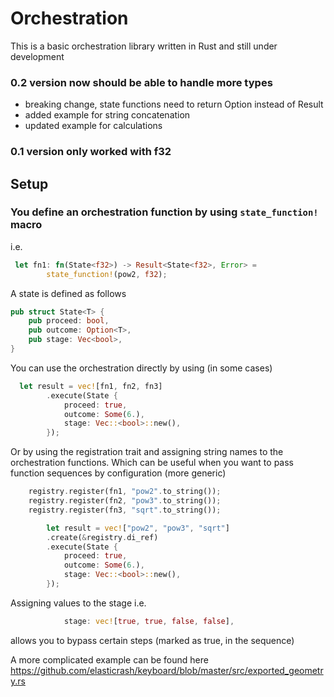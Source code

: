 # Orchestration

This is a basic orchestration library written in Rust and still under development

### 0.2 version now should be able to handle more types

* breaking change, state functions need to return Option instead of Result
* added example for string concatenation
* updated example for calculations

### 0.1 version only worked with f32

## Setup

### You define an orchestration function by using `state_function!` macro

i.e.

``` rust
 let fn1: fn(State<f32>) -> Result<State<f32>, Error> =
        state_function!(pow2, f32);
```

A state is defined as follows

``` rust
pub struct State<T> {
    pub proceed: bool,
    pub outcome: Option<T>,
    pub stage: Vec<bool>,
}
```

You can use the orchestration directly by using (in some cases)

``` rust
  let result = vec![fn1, fn2, fn3]
        .execute(State {
            proceed: true,
            outcome: Some(6.),
            stage: Vec::<bool>::new(),
        });
```

Or by using the registration trait and assigning string names to the orchestration functions.
Which can be useful when you want to pass function sequences by configuration (more generic)

``` rust
    registry.register(fn1, "pow2".to_string());
    registry.register(fn2, "pow3".to_string());
    registry.register(fn3, "sqrt".to_string());

        let result = vec!["pow2", "pow3", "sqrt"]
        .create(&registry.di_ref)
        .execute(State {
            proceed: true,
            outcome: Some(6.),
            stage: Vec::<bool>::new(),
        });
```

Assigning values to the stage i.e.

```rust
            stage: vec![true, true, false, false],
``` 

allows you to bypass certain steps (marked as true, in the sequence) 


A more complicated example can be found here
https://github.com/elasticrash/keyboard/blob/master/src/exported_geometry.rs